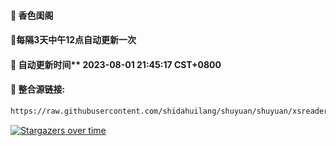 #### 🚩 香色闺阁

#### 🚩每隔3天中午12点自动更新一次

#### 🚩 自动更新时间** 2023-08-01 21:45:17 CST+0800


#### 🚩 整合源链接:
 ``` bash
https://raw.githubusercontent.com/shidahuilang/shuyuan/shuyuan/xsreader/new/resources.txt
 ```
[![Stargazers over time](https://starchart.cc/shidahuilang/shuyuan.svg)](https://starchart.cc/shidahuilang/shuyuan)
